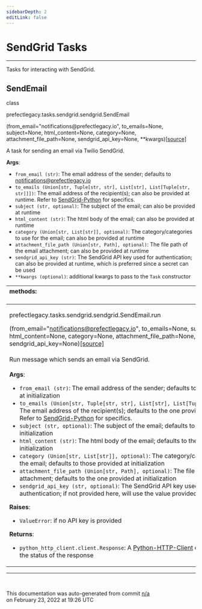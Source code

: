 ```yaml
---
sidebarDepth: 2
editLink: false
---
```

# SendGrid Tasks
---
Tasks for interacting with SendGrid.
 ## SendEmail
 <div class='class-sig' id='prefect-tasks-sendgrid-sendgrid-sendemail'><p class="prefect-sig">class </p><p class="prefect-class">prefectlegacy.tasks.sendgrid.sendgrid.SendEmail</p>(from_email=&quot;notifications@prefectlegacy.io&quot;, to_emails=None, subject=None, html_content=None, category=None, attachment_file_path=None, sendgrid_api_key=None, **kwargs)<span class="source"><a href="https://github.com/PrefectHQ/prefect/blob/master/src/prefectlegacy/tasks/sendgrid/sendgrid.py#L9">[source]</a></span></div>

A task for sending an email via Twilio SendGrid.

**Args**:     <ul class="args"><li class="args">`from_email (str)`: The email address of the sender; defaults to notifications@prefectlegacy.io     </li><li class="args">`to_emails (Union[str, Tuple[str, str], List[str], List[Tuple[str, str]]])`:         The email address of the recipient(s); can also be provided at runtime.         Refer to [SendGrid-Python](https://github.com/sendgrid/sendgrid-python) for specifics.     </li><li class="args">`subject (str, optional)`: The subject of the email; can also be provided at runtime     </li><li class="args">`html_content (str)`: The html body of the email; can also be provided at runtime     </li><li class="args">`category (Union[str, List[str]], optional)`: The category/categories to use for the email;         can also be provided at runtime     </li><li class="args">`attachment_file_path (Union[str, Path], optional)`: The file path of the email attachment;         can also be provided at runtime     </li><li class="args">`sendgrid_api_key (str)`: The SendGrid API key used for authentication;         can also be provided at runtime, which is preferred since a secret can be used     </li><li class="args">`**kwargs (optional)`: additional kwargs to pass to the `Task` constructor</li></ul>

|methods: &nbsp;&nbsp;&nbsp;&nbsp;&nbsp;&nbsp;&nbsp;&nbsp;&nbsp;&nbsp;&nbsp;&nbsp;&nbsp;&nbsp;&nbsp;&nbsp;&nbsp;&nbsp;&nbsp;&nbsp;&nbsp;&nbsp;&nbsp;&nbsp;&nbsp;&nbsp;&nbsp;&nbsp;&nbsp;&nbsp;&nbsp;&nbsp;&nbsp;&nbsp;&nbsp;&nbsp;&nbsp;&nbsp;&nbsp;&nbsp;&nbsp;&nbsp;&nbsp;&nbsp;&nbsp;&nbsp;&nbsp;&nbsp;&nbsp;&nbsp;&nbsp;&nbsp;&nbsp;&nbsp;&nbsp;&nbsp;&nbsp;&nbsp;&nbsp;&nbsp;&nbsp;&nbsp;&nbsp;&nbsp;&nbsp;&nbsp;&nbsp;&nbsp;&nbsp;&nbsp;&nbsp;&nbsp;&nbsp;&nbsp;&nbsp;&nbsp;&nbsp;&nbsp;&nbsp;&nbsp;&nbsp;&nbsp;&nbsp;&nbsp;&nbsp;&nbsp;&nbsp;&nbsp;&nbsp;&nbsp;&nbsp;&nbsp;&nbsp;&nbsp;&nbsp;&nbsp;&nbsp;&nbsp;&nbsp;&nbsp;&nbsp;&nbsp;&nbsp;&nbsp;&nbsp;&nbsp;&nbsp;&nbsp;&nbsp;&nbsp;&nbsp;&nbsp;&nbsp;&nbsp;&nbsp;&nbsp;&nbsp;&nbsp;&nbsp;&nbsp;&nbsp;&nbsp;&nbsp;&nbsp;&nbsp;&nbsp;&nbsp;&nbsp;&nbsp;&nbsp;&nbsp;&nbsp;&nbsp;&nbsp;&nbsp;&nbsp;&nbsp;&nbsp;&nbsp;&nbsp;&nbsp;&nbsp;&nbsp;&nbsp;&nbsp;&nbsp;&nbsp;&nbsp;&nbsp;&nbsp;|
|:----|
 | <div class='method-sig' id='prefect-tasks-sendgrid-sendgrid-sendemail-run'><p class="prefect-class">prefectlegacy.tasks.sendgrid.sendgrid.SendEmail.run</p>(from_email=&quot;notifications@prefectlegacy.io&quot;, to_emails=None, subject=None, html_content=None, category=None, attachment_file_path=None, sendgrid_api_key=None)<span class="source"><a href="https://github.com/PrefectHQ/prefect/blob/master/src/prefectlegacy/tasks/sendgrid/sendgrid.py#L49">[source]</a></span></div>
<p class="methods">Run message which sends an email via SendGrid.<br><br>**Args**:     <ul class="args"><li class="args">`from_email (str)`: The email address of the sender;         defaults to the one provided at initialization     </li><li class="args">`to_emails (Union[str, Tuple[str, str], List[str], List[Tuple[str, str]]])`:         The email address of the recipient(s); defaults to the one provided at initialization.         Refer to [SendGrid-Python](https://github.com/sendgrid/sendgrid-python) for specifics.     </li><li class="args">`subject (str, optional)`: The subject of the email;         defaults to the one provided at initialization     </li><li class="args">`html_content (str)`: The html body of the email;         defaults to the one provided at initialization     </li><li class="args">`category (Union[str, List[str]], optional)`: The category/categories to use for the email;         defaults to those provided at initialization     </li><li class="args">`attachment_file_path (Union[str, Path], optional)`: The file path of the email attachment;         defaults to the one provided at initialization     </li><li class="args">`sendgrid_api_key (str, optional)`: The SendGrid API key used for authentication;         if not provided here, will use the value provided at initialization</li></ul> **Raises**:     <ul class="args"><li class="args">`ValueError`: if no API key is provided</li></ul> **Returns**:     <ul class="args"><li class="args">`python_http_client.client.Response`:         A [Python-HTTP-Client](https://github.com/sendgrid/python-http-client) object         indicating the status of the response</li></ul></p>|

---
<br>


<p class="auto-gen">This documentation was auto-generated from commit <a href='https://github.com/PrefectHQ/prefect/commit/n/a'>n/a</a> </br>on February 23, 2022 at 19:26 UTC</p>